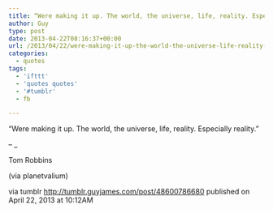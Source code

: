 ```yaml
---
title: “Were making it up. The world, the universe, life, reality. Especially reality.”
author: Guy
type: post
date: 2013-04-22T08:16:37+00:00
url: /2013/04/22/were-making-it-up-the-world-the-universe-life-reality-especially-reality/
categories:
  - quotes
tags:
  - 'ifttt'
  - 'quotes quotes'
  - '#tumblr'
  - fb

---
```

“Were making it up. The world, the universe, life, reality. Especially reality.”

&#8211; _</p> 

Tom Robbins

(via planetvalium)

</em>

via tumblr http://tumblr.guyjames.com/post/48600786680 published on April 22, 2013 at 10:12AM